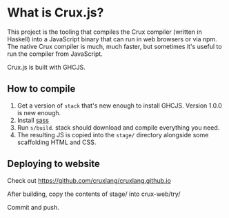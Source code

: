 # What is Crux.js?

This project is the tooling that compiles the Crux compiler (written in Haskell) into a JavaScript binary that
can run in web browsers or via npm.  The native Crux compiler is much, much faster, but sometimes it's useful to run the
compiler from JavaScript.

Crux.js is built with GHCJS.


## How to compile

1. Get a version of `stack` that's new enough to install GHCJS.  Version 1.0.0 is new enough.
2. Install [sass](http://sass-lang.com/install)
3. Run `s/build`.  stack should download and compile everything you need.
4. The resulting JS is copied into the `stage/` directory alongside some scaffolding HTML and CSS.

## Deploying to website

Check out https://github.com/cruxlang/cruxlang.github.io

After building, copy the contents of stage/ into crux-web/try/

Commit and push.
